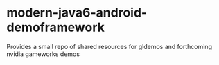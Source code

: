 modern-java6-android-demoframework
==================================

Provides a small repo of shared resources for gldemos and forthcoming nvidia gameworks demos
